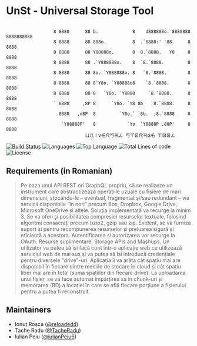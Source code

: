 # UnSt - Universal Storage Tool



```

                  8 8888      88 b.             8    d888888o. 8888888 8888888888
                  8 8888      88 888o.          8  .`8888:' `88.     8 8888       
                  8 8888      88 Y88888o.       8  8.`8888.   Y8     8 8888       
                  8 8888      88 .`Y888888o.    8  `8.`8888.         8 8888       
                  8 8888      88 8o. `Y888888o. 8   `8.`8888.        8 8888       
                  8 8888      88 8`Y8o. `Y88888o8    `8.`8888.       8 8888       
                  8 8888      88 8   `Y8o. `Y8888     `8.`8888.      8 8888       
                  ` 8888     ,8P 8      `Y8o. `Y8 8b   `8.`8888.     8 8888       
                    8888   ,d8P  8         `Y8o.` `8b.  ;8.`8888     8 8888       
                     `Y88888P'   8            `Yo  `Y8888P ,88P'     8 8888       
                              ㄩ几丨ᐯ乇尺丂卂ㄥ 丂ㄒㄖ尺卂Ꮆ乇 ㄒㄖㄖㄥ

```

[![Build Status](https://reloadedd.me:8443/buildStatus/icon?job=UniversalStorageTool)](https://reloadedd.me:8443/job/UniversalStorageTool/)
![Languages](https://img.shields.io/github/languages/count/reloadedd/UniversalStorageTool)
![Top Language](https://img.shields.io/github/languages/top/reloadedd/UniversalStorageTool)
![Total Lines of code](https://img.shields.io/tokei/lines/github/reloadedd/UniversalStorageTool)
![License](https://img.shields.io/github/license/reloadedd/UniversalStorageTool)

## Requirements (in Romanian)
> Pe baza unui API REST ori GraphQL propriu, să se realizeze un instrument care abstractizează operațiile uzuale cu fișiere de mari dimensiuni, stocându-le – eventual, fragmentat și/sau redundant – via servicii disponibile “în nori” precum Box, Dropbox, Google Drive, Microsoft OneDrive și altele. Soluția implementată va recurge la minim 3. Se va oferi și posibilitatea compresiei resurselor textuale, folosind algoritmi consacrați precum bzip2, gzip sau zip. Evident, se va furniza suport și pentru recompunerea resurselor și preluarea sigură și eficientă a acestora. Autentificarea si autorizarea vor recurge la OAuth. Resurse suplimentare: Storage APIs and Mashups.
> Un utilizator va putea să își facă cont într-o aplicație web ce utilizează serviciul web de mai sus și va putea să își introducă credențiale pentru diversele "drive"-uri. Aplicația îi va arăta cât spațiu mai are disponibil în fiecare dintre mediile de stocare în cloud și cât spațiu liber mai are în total (suma spațiilor din fiecare drive). La uploadarea unui fișier, se va face automat împărțirea sa în chunk-uri și memorarea (BD) a locației în care se află fiecare porțiune a fișierului pentru a putea fi reconstruit.

## Maintainers
- Ionuț Roșca ([@reloadedd](https://github.com/reloadedd))
- Tache Radu ([@TacheRadu](https://github.com/TacheRadu))
- Iulian Peiu ([@iulianPeiu6](https://github.com/iulianPeiu6))
